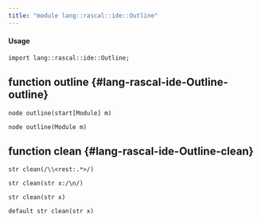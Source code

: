 ```yaml
---
title: "module lang::rascal::ide::Outline"
---
```


#### Usage

`import lang::rascal::ide::Outline;`


## function outline {#lang-rascal-ide-Outline-outline}

```rascal
node outline(start[Module] m)

node outline(Module m)

```

## function clean {#lang-rascal-ide-Outline-clean}

```rascal
str clean(/\\<rest:.*>/)

str clean(str x:/\n/)

str clean(str x)

default str clean(str x)

```

